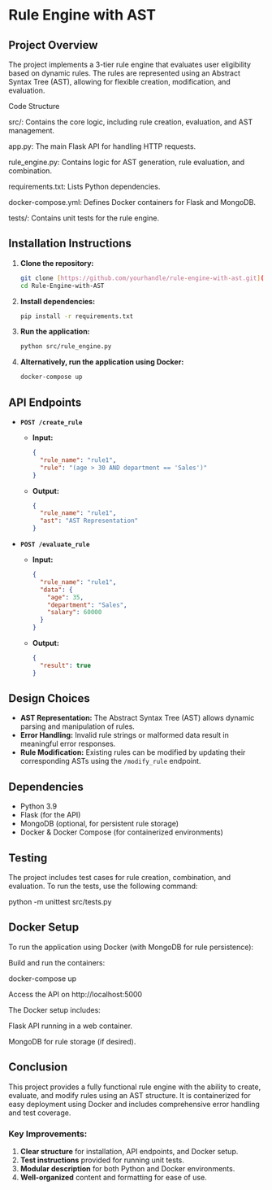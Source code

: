 # Rule Engine with AST

## Project Overview

The project implements a 3-tier rule engine that evaluates user eligibility based on dynamic rules. The rules are represented using an Abstract Syntax Tree (AST), allowing for flexible creation, modification, and evaluation.

Code Structure

src/: Contains the core logic, including rule creation, evaluation, and AST management.

app.py: The main Flask API for handling HTTP requests.

rule_engine.py: Contains logic for AST generation, rule evaluation, and combination.

requirements.txt: Lists Python dependencies.

docker-compose.yml: Defines Docker containers for Flask and MongoDB.

tests/: Contains unit tests for the rule engine.

## Installation Instructions

1. **Clone the repository:**
    ```bash
    git clone [https://github.com/yourhandle/rule-engine-with-ast.git](https://github.com/jatinraj2407/Rule-Engine-with-AST)
    cd Rule-Engine-with-AST
    ```

2. **Install dependencies:**
    ```bash
    pip install -r requirements.txt
    ```

3. **Run the application:**
    ```bash
    python src/rule_engine.py
    ```

4. **Alternatively, run the application using Docker:**
    ```bash
    docker-compose up
    ```

## API Endpoints

- **`POST /create_rule`**
  - **Input:**
    ```json
    {
      "rule_name": "rule1",
      "rule": "(age > 30 AND department == 'Sales')"
    }
    ```
  - **Output:**
    ```json
    {
      "rule_name": "rule1",
      "ast": "AST Representation"
    }
    ```

- **`POST /evaluate_rule`**
  - **Input:**
    ```json
    {
      "rule_name": "rule1",
      "data": {
        "age": 35,
        "department": "Sales",
        "salary": 60000
      }
    }
    ```
  - **Output:**
    ```json
    {
      "result": true
    }
    ```

## Design Choices

- **AST Representation:** The Abstract Syntax Tree (AST) allows dynamic parsing and manipulation of rules.
- **Error Handling:** Invalid rule strings or malformed data result in meaningful error responses.
- **Rule Modification:** Existing rules can be modified by updating their corresponding ASTs using the `/modify_rule` endpoint.

## Dependencies

- Python 3.9
- Flask (for the API)
- MongoDB (optional, for persistent rule storage)
- Docker & Docker Compose (for containerized environments)

## Testing

The project includes test cases for rule creation, combination, and evaluation. To run the tests, use the following command:

python -m unittest src/tests.py

## Docker Setup

To run the application using Docker (with MongoDB for rule persistence):

Build and run the containers:

docker-compose up

Access the API on http://localhost:5000


The Docker setup includes:

Flask API running in a web container.

MongoDB for rule storage (if desired).

## Conclusion
This project provides a fully functional rule engine with the ability to create, evaluate, and modify rules using an AST structure. It is containerized for easy deployment using Docker and includes comprehensive error handling and test coverage.


### Key Improvements:
1. **Clear structure** for installation, API endpoints, and Docker setup.
2. **Test instructions** provided for running unit tests.
3. **Modular description** for both Python and Docker environments.
4. **Well-organized** content and formatting for ease of use.
